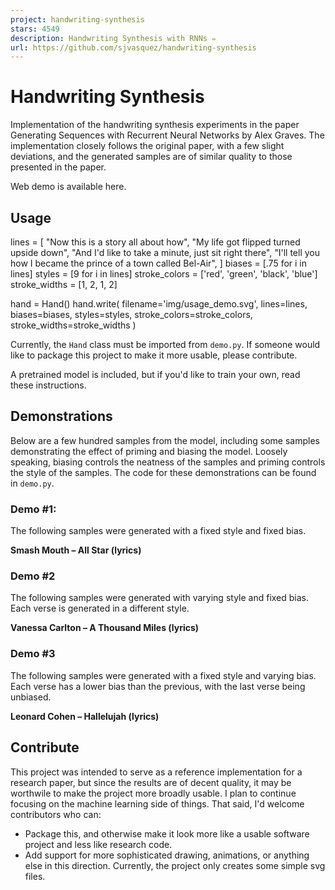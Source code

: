 ```yaml
---
project: handwriting-synthesis
stars: 4549
description: Handwriting Synthesis with RNNs ✏️
url: https://github.com/sjvasquez/handwriting-synthesis
---
```


Handwriting Synthesis
=====================

Implementation of the handwriting synthesis experiments in the paper Generating Sequences with Recurrent Neural Networks by Alex Graves. The implementation closely follows the original paper, with a few slight deviations, and the generated samples are of similar quality to those presented in the paper.

Web demo is available here.

Usage
-----

lines \= \[
    "Now this is a story all about how",
    "My life got flipped turned upside down",
    "And I'd like to take a minute, just sit right there",
    "I'll tell you how I became the prince of a town called Bel-Air",
\]
biases \= \[.75 for i in lines\]
styles \= \[9 for i in lines\]
stroke\_colors \= \['red', 'green', 'black', 'blue'\]
stroke\_widths \= \[1, 2, 1, 2\]

hand \= Hand()
hand.write(
    filename\='img/usage\_demo.svg',
    lines\=lines,
    biases\=biases,
    styles\=styles,
    stroke\_colors\=stroke\_colors,
    stroke\_widths\=stroke\_widths
)

Currently, the `Hand` class must be imported from `demo.py`. If someone would like to package this project to make it more usable, please contribute.

A pretrained model is included, but if you'd like to train your own, read these instructions.

Demonstrations
--------------

Below are a few hundred samples from the model, including some samples demonstrating the effect of priming and biasing the model. Loosely speaking, biasing controls the neatness of the samples and priming controls the style of the samples. The code for these demonstrations can be found in `demo.py`.

### Demo #1:

The following samples were generated with a fixed style and fixed bias.

**Smash Mouth – All Star (lyrics)**

### Demo #2

The following samples were generated with varying style and fixed bias. Each verse is generated in a different style.

**Vanessa Carlton – A Thousand Miles (lyrics)**

### Demo #3

The following samples were generated with a fixed style and varying bias. Each verse has a lower bias than the previous, with the last verse being unbiased.

**Leonard Cohen – Hallelujah (lyrics)**

Contribute
----------

This project was intended to serve as a reference implementation for a research paper, but since the results are of decent quality, it may be worthwile to make the project more broadly usable. I plan to continue focusing on the machine learning side of things. That said, I'd welcome contributors who can:

-   Package this, and otherwise make it look more like a usable software project and less like research code.
-   Add support for more sophisticated drawing, animations, or anything else in this direction. Currently, the project only creates some simple svg files.
